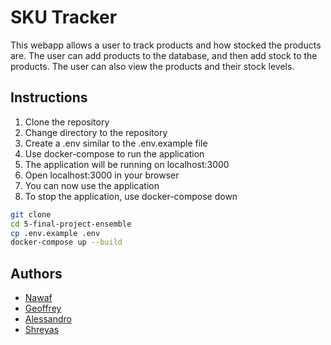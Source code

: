 # SKU Tracker

This webapp allows a user to track products and how stocked the products are. The user can add products to the database, and then add stock to the products. The user can also view the products and their stock levels.

## Instructions

1. Clone the repository
2. Change directory to the repository
3. Create a .env similar to the .env.example file
4. Use docker-compose to run the application
5. The application will be running on localhost:3000
6. Open localhost:3000 in your browser
7. You can now use the application
8. To stop the application, use docker-compose down

```bash
git clone
cd 5-final-project-ensemble
cp .env.example .env
docker-compose up --build
```


## Authors

- [Nawaf](https://github.com/Verse1)
- [Geoffrey](https://github.com/geoffreybudiman91)
- [Alessandro](https://github.com/alessandrolandi)
- [Shreyas](https://github.com/ShreyasUjagar)
